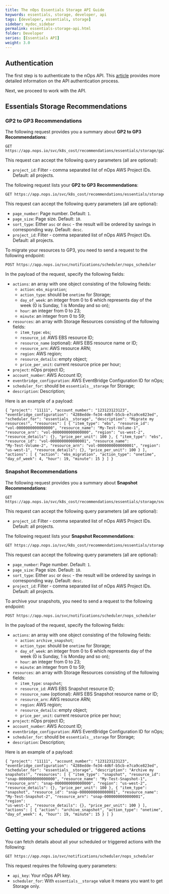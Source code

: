 ```yaml
---
title: The nOps Essentials Storage API Guide
keywords: essentials, storage, developer, api
tags: [developer, essentials, storage]
sidebar: mydoc_sidebar
permalink: essentials-storage-api.html
folder: Developer
series: [Essentials API]
weight: 3.0
---
```


## Authentication ##

The first step is to authenticate to the nOps API. This [article](https://help.nops.io/developer-getting-started.html) provides more detailed information on the API authentication process.

Next, we proceed to work with the API.

## Essentials Storage Recommendations ##

### GP2 to GP3 Recommendations ###

The following request provides you a summary about **GP2 to GP3 Recommendations**:

    GET https://app.nops.io/svc/k8s_cost/recommendations/essentials/storage/gp2/summary/

This request can accept the following query parameters (all are optional):

- `project_id`: Filter - comma separated list of nOps AWS Project IDs. Default: all projects.

The following request lists your **GP2 to GP3 Recommendations**:

    GET https://app.nops.io/svc/k8s_cost/recommendations/essentials/storage/gp2/

This request can accept the following query parameters (all are optional):

- `page_number`: Page number. Default: `1`.
- `page_size`: Page size. Default: `10`.
- `sort_type`: Either `asc` or `desc` - the result will be ordered by savings in corresponding way. Default: `desc`.
- `project_id`: Filter - comma separated list of nOps AWS Project IDs. Default: all projects.

To migrate your resources to GP3, you need to send a request to the following endpoint:

    POST https://app.nops.io/svc/notifications/scheduler/nops_scheduler

In the payload of the request, specify the following fields:

- `actions`: an array with one object consisting of the following fields:
    - `action`: `ebs_migration`;
    - `action_type`: should be `onetime` for Storage;
    - `day_of_week`: an integer from 0 to 6 which represents day of the week (0 is Sunday, 1 is Monday and so on);
    - `hour`: an integer from 0 to 23;
    - `minute`: an integer from 0 to 59;
- `resources`: an array with Storage Resources consisting of the following fields:
    - `item_type`: `ebs`;
    - `resource_id`: AWS EBS resource ID;
    - `resource_name` (optional): AWS EBS resource name or ID;
    - `resource_arn`: AWS resource ARN;
    - `region`: AWS region;
    - `resource_details`: empty object;
    - `price_per_unit`: current resource price per hour;
- `project`: nOps project ID;
- `account_number`: AWS Account ID;
- `eventbridge_configuration`: AWS EventBridge Configuration ID for nOps;
- `scheduler_for`: should be `essentials__storage` for Storage;
- `description`: Description;

Here is an example of a payload:

<code>{
    "project": "11111",
    "account_number": "123123123123",
    "eventbridge_configuration": "4288edde-fe34-4d6f-b5cb-e7ca9ce823ed",
    "scheduler_for": "essentials__storage",
    "description": "Migrate my resources!",
    "resources": [
        {
            "item_type": "ebs",
            "resource_id": "vol-0000000000000000",
            "resource_name": "My-Test-Volume-1",
            "resource_arn": "vol-0000000000000000",
            "region": "us-west-2",
            "resource_details": {},
            "price_per_unit": 100
        },
        {
            "item_type": "ebs",
            "resource_id": "vol-0000000000000001",
            "resource_name": "My-Test-Volume-2",
            "resource_arn": "vol-0000000000000001",
            "region": "us-west-1",
            "resource_details": {},
            "price_per_unit": 100
        }
    ],
    "actions": [
        {
            "action": "ebs_migration",
            "action_type": "onetime",
            "day_of_week": 4,
            "hour": 19,
            "minute": 15
        }
    ]
}</code>

### Snapshot Recommendations ###

The following request provides you a summary about **Snapshot Recommendations**:

    GET https://app.nops.io/svc/k8s_cost/recommendations/essentials/storage/snapshots/summary/

This request can accept the following query parameters (all are optional):

- `project_id`: Filter - comma separated list of nOps AWS Project IDs. Default: all projects.

The following request lists your **Snapshot Recommendations**:

    GET https://app.nops.io/svc/k8s_cost/recommendations/essentials/storage/snapshots/

This request can accept the following query parameters (all are optional):

- `page_number`: Page number. Default: `1`.
- `page_size`: Page size. Default: `10`.
- `sort_type`: Either `asc` or `desc` - the result will be ordered by savings in corresponding way. Default: `desc`.
- `project_id`: Filter - comma separated list of nOps AWS Project IDs. Default: all projects.

To archive your snapshots, you need to send a request to the following endpoint:

    POST https://app.nops.io/svc/notifications/scheduler/nops_scheduler

In the payload of the request, specify the following fields:

- `actions`: an array with one object consisting of the following fields:
    - `action`: `archive_snapshot`;
    - `action_type`: should be `onetime` for Storage;
    - `day_of_week`: an integer from 0 to 6 which represents day of the week (0 is Sunday, 1 is Monday and so on);
    - `hour`: an integer from 0 to 23;
    - `minute`: an integer from 0 to 59;
- `resources`: an array with Storage Resources consisting of the following fields:
    - `item_type`: `snapshot`;
    - `resource_id`: AWS EBS Snapshot resource ID;
    - `resource_name` (optional): AWS EBS Snapshot resource name or ID;
    - `resource_arn`: AWS resource ARN;
    - `region`: AWS region;
    - `resource_details`: empty object;
    - `price_per_unit`: current resource price per hour;
- `project`: nOps project ID;
- `account_number`: AWS Account ID;
- `eventbridge_configuration`: AWS EventBridge Configuration ID for nOps;
- `scheduler_for`: should be `essentials__storage` for Storage;
- `description`: Description;

Here is an example of a payload:

<code>{
    "project": "11111",
    "account_number": "123123123123",
    "eventbridge_configuration": "4288edde-fe34-4d6f-b5cb-e7ca9ce823ed",
    "scheduler_for": "essentials__storage",
    "description": "Archive my snapshots!",
    "resources": [
        {
            "item_type": "snapshot",
            "resource_id": "snap-0000000000000000",
            "resource_name": "My-Test-Snapshot-1",
            "resource_arn": "snap-0000000000000000",
            "region": "us-west-2",
            "resource_details": {},
            "price_per_unit": 100
        },
        {
            "item_type": "snapshot",
            "resource_id": "snap-0000000000000001",
            "resource_name": "My-Test-Snapshot-2",
            "resource_arn": "snap-0000000000000001",
            "region": "us-west-1",
            "resource_details": {},
            "price_per_unit": 100
        }
    ],
    "actions": [
        {
            "action": "archive_snapshot",
            "action_type": "onetime",
            "day_of_week": 4,
            "hour": 19,
            "minute": 15
        }
    ]
}</code>

## Getting your scheduled or triggered actions ##

You can fetch details about all your scheduled or triggered actions with the following:

    GET https://app.nops.io/svc/notifications/scheduler/nops_scheduler

This request requires the following query parameters:

- `api_key`: Your nOps API key.
- `scheduler_for`: With `essentials__storage` value it means you want to get Storage only.
